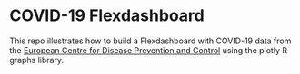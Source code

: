 # COVID-19 Flexdashboard

This repo illustrates how to build a Flexdashboard with COVID-19 data from the [European Centre for Disease Prevention and Control](https://www.ecdc.europa.eu/en/covid-19-pandemic) using the plotly R graphs library. 
